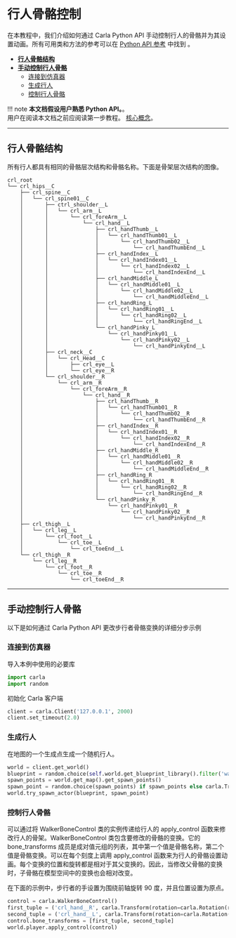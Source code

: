 # 行人骨骼控制

在本教程中，我们介绍如何通过 Carla Python API 手动控制行人的骨骼并为其设置动画。所有可用类和方法的参考可以在 [Python API 参考](python_api.md) 中找到 。

*   [__行人骨骼结构__](#walker-skeleton-structure)  
*   [__手动控制行人骨骼__](#manually-control-walker-bones)  
	*   [连接到仿真器](#connect-to-the-simulator)  
	*   [生成行人](#spawn-a-walker)  
	*   [控制行人骨骼](#control-walker-skeletons)  

!!! note
    **本文档假设用户熟悉 Python API。**。 <br>
    用户在阅读本文档之前应阅读第一步教程。 
    [核心概念](core_concepts.md)。

---
## 行人骨骼结构

所有行人都具有相同的骨骼层次结构和骨骼名称。下面是骨架层次结构的图像。

```
crl_root
└── crl_hips__C
    ├── crl_spine__C
    │   └── crl_spine01__C
    │       ├── ctrl_shoulder__L
    │       │   └── crl_arm__L
    │       │       └── crl_foreArm__L
    │       │           └── crl_hand__L
    │       │               ├── crl_handThumb__L
    │       │               │   └── crl_handThumb01__L
    │       │               │       └── crl_handThumb02__L
    │       │               │           └── crl_handThumbEnd__L
    │       │               ├── crl_handIndex__L
    │       │               │   └── crl_handIndex01__L
    │       │               │       └── crl_handIndex02__L
    │       │               │           └── crl_handIndexEnd__L
    │       │               ├── crl_handMiddle_L
    │       │               │   └── crl_handMiddle01__L
    │       │               │       └── crl_handMiddle02__L
    │       │               │           └── crl_handMiddleEnd__L
    │       │               ├── crl_handRing_L
    │       │               │   └── crl_handRing01__L
    │       │               │       └── crl_handRing02__L
    │       │               │           └── crl_handRingEnd__L
    │       │               └── crl_handPinky_L
    │       │                   └── crl_handPinky01__L
    │       │                       └── crl_handPinky02__L
    │       │                           └── crl_handPinkyEnd__L
    │       ├── crl_neck__C
    │       │   └── crl_Head__C
    │       │       ├── crl_eye__L
    │       │       └── crl_eye__R
    │       └── crl_shoulder__R
    │           └── crl_arm__R
    │               └── crl_foreArm__R
    │                   └── crl_hand__R
    │                       ├── crl_handThumb__R
    │                       │   └── crl_handThumb01__R
    │                       │       └── crl_handThumb02__R
    │                       │           └── crl_handThumbEnd__R
    │                       ├── crl_handIndex__R
    │                       │   └── crl_handIndex01__R
    │                       │       └── crl_handIndex02__R
    │                       │           └── crl_handIndexEnd__R
    │                       ├── crl_handMiddle_R
    │                       │   └── crl_handMiddle01__R
    │                       │       └── crl_handMiddle02__R
    │                       │           └── crl_handMiddleEnd__R
    │                       ├── crl_handRing_R
    │                       │   └── crl_handRing01__R
    │                       │       └── crl_handRing02__R
    │                       │           └── crl_handRingEnd__R
    │                       └── crl_handPinky_R
    │                           └── crl_handPinky01__R
    │                               └── crl_handPinky02__R
    │                                   └── crl_handPinkyEnd__R
    ├── crl_thigh__L
    │   └── crl_leg__L
    │       └── crl_foot__L
    │           └── crl_toe__L
    │               └── crl_toeEnd__L
    └── crl_thigh__R
        └── crl_leg__R
            └── crl_foot__R
                └── crl_toe__R
                    └── crl_toeEnd__R
```

---
## 手动控制行人骨骼

以下是如何通过 Carla Python API 更改步行者骨骼变换的详细分步示例

### 连接到仿真器

导入本例中使用的必要库

```py
import carla
import random
```

初始化 Carla 客户端

```py
client = carla.Client('127.0.0.1', 2000)
client.set_timeout(2.0)
```

### 生成行人

在地图的一个生成点生成一个随机行人。

```py
world = client.get_world()
blueprint = random.choice(self.world.get_blueprint_library().filter('walker.*'))
spawn_points = world.get_map().get_spawn_points()
spawn_point = random.choice(spawn_points) if spawn_points else carla.Transform()
world.try_spawn_actor(blueprint, spawn_point)
```

### 控制行人骨骼

可以通过将 WalkerBoneControl 类的实例传递给行人的 apply_control 函数来修改行人的骨架。WalkerBoneControl 类包含要修改的骨骼的变换。它的 bone_transforms 成员是成对值元组的列表，其中第一个值是骨骼名称，第二个值是骨骼变换。可以在每个刻度上调用 apply_control 函数来为行人的骨骼设置动画。每个变换的位置和旋转都是相对于其父变换的。因此，当修改父骨骼的变换时，子骨骼在模型空间中的变换也会相对改变。

在下面的示例中，步行者的手设置为围绕前轴旋转 90 度，并且位置设置为原点。

```py
control = carla.WalkerBoneControl()
first_tuple = ('crl_hand__R', carla.Transform(rotation=carla.Rotation(roll=90)))
second_tuple = ('crl_hand__L', carla.Transform(rotation=carla.Rotation(roll=90)))
control.bone_transforms = [first_tuple, second_tuple]
world.player.apply_control(control)
```
